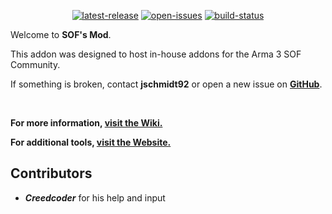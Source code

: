 <p align="center">
	<!-- <img src="https://raw.githubusercontent.com/jschmidt92/sof-launcher/master/images/logo.png"> -->
	<a href="https://github.com/jschmidt92/mod/releases/latest">
		<img src="https://img.shields.io/github/v/release/jschmidt92/mod?label=latest%C2%A0release" alt="latest-release" /></a>
    <a href="https://github.com/jschmidt92/mod/issues">
		<img src="https://img.shields.io/github/issues/jschmidt92/mod" alt="open-issues" /></a>
	<a href="https://github.com/jschmidt92/mod/actions/workflows/build.yml">
		<img src="https://img.shields.io/github/actions/workflow/status/jschmidt92/mod/build.yml?branch=master" alt="build-status" /></a>
</p>

Welcome to **SOF's Mod**.

This addon was designed to host in-house addons for the Arma 3 SOF Community.

If something is broken, contact **jschmidt92** or open a new issue on **[GitHub](https://github.com/jschmidt92/mod/issues)**.

</br>

**For more information, [visit the Wiki.](https://a3sog.org/knowledgebase)**

**For additional tools, [visit the Website.](https://a3sog.org)**

## Contributors

- **_Creedcoder_** for his help and input
